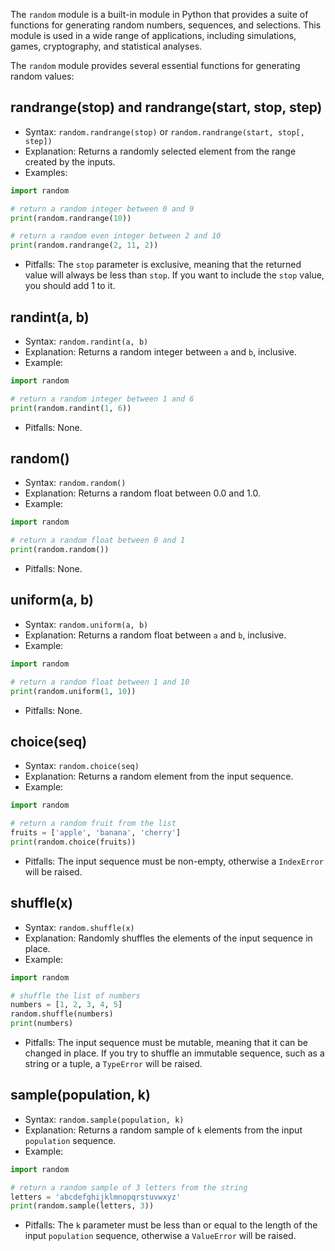 The `random` module is a built-in module in Python that provides a suite of functions for generating random numbers, sequences, and selections. This module is used in a wide range of applications, including simulations, games, cryptography, and statistical analyses.

The `random` module provides several essential functions for generating random values:

## randrange(stop) and randrange(start, stop, step)

- Syntax: `random.randrange(stop)` or `random.randrange(start, stop[, step])`
- Explanation: Returns a randomly selected element from the range created by the inputs.
- Examples:
```python
import random

# return a random integer between 0 and 9
print(random.randrange(10))

# return a random even integer between 2 and 10
print(random.randrange(2, 11, 2))
```
- Pitfalls: The `stop` parameter is exclusive, meaning that the returned value will always be less than `stop`. If you want to include the `stop` value, you should add 1 to it.

## randint(a, b)

- Syntax: `random.randint(a, b)`
- Explanation: Returns a random integer between `a` and `b`, inclusive.
- Example:
```python
import random

# return a random integer between 1 and 6
print(random.randint(1, 6))
```
- Pitfalls: None.

## random()

- Syntax: `random.random()`
- Explanation: Returns a random float between 0.0 and 1.0.
- Example:
```python
import random

# return a random float between 0 and 1
print(random.random())
```
- Pitfalls: None.

## uniform(a, b)

- Syntax: `random.uniform(a, b)`
- Explanation: Returns a random float between `a` and `b`, inclusive.
- Example:
```python
import random

# return a random float between 1 and 10
print(random.uniform(1, 10))
```
- Pitfalls: None.

## choice(seq)

- Syntax: `random.choice(seq)`
- Explanation: Returns a random element from the input sequence.
- Example:
```python
import random

# return a random fruit from the list
fruits = ['apple', 'banana', 'cherry']
print(random.choice(fruits))
```
- Pitfalls: The input sequence must be non-empty, otherwise a `IndexError` will be raised.

## shuffle(x)

- Syntax: `random.shuffle(x)`
- Explanation: Randomly shuffles the elements of the input sequence in place.
- Example:
```python
import random

# shuffle the list of numbers
numbers = [1, 2, 3, 4, 5]
random.shuffle(numbers)
print(numbers)
```
- Pitfalls: The input sequence must be mutable, meaning that it can be changed in place. If you try to shuffle an immutable sequence, such as a string or a tuple, a `TypeError` will be raised.

## sample(population, k)

- Syntax: `random.sample(population, k)`
- Explanation: Returns a random sample of `k` elements from the input `population` sequence.
- Example:
```python
import random

# return a random sample of 3 letters from the string
letters = 'abcdefghijklmnopqrstuvwxyz'
print(random.sample(letters, 3))
```
- Pitfalls: The `k` parameter must be less than or equal to the length of the input `population` sequence, otherwise a `ValueError` will be raised.